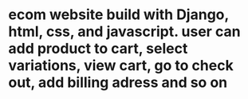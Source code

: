 # ecom  website build with Django, html, css, and javascript. user can add product to cart, select variations, view cart, go to check out, add billing adress and so on
